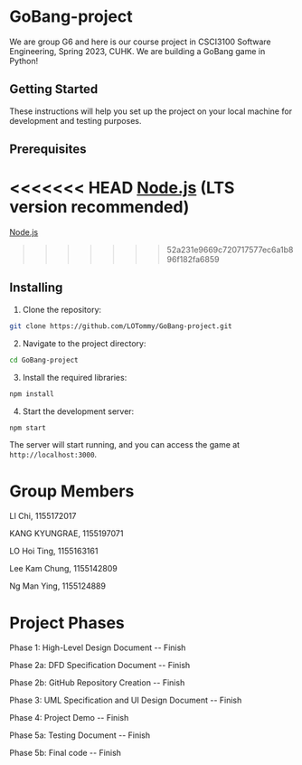 # GoBang-project
We are group G6 and here is our course project in CSCI3100 Software Engineering, Spring 2023, CUHK.
We are building a GoBang game in Python!

## Getting Started
These instructions will help you set up the project on your local machine for development and testing purposes.
## Prerequisites
<<<<<<< HEAD
[Node.js](https://nodejs.org/en/) (LTS version recommended)
=======
[Node.js](https://nodejs.org/en/)
>>>>>>> 52a231e9669c720717577ec6a1b896f182fa6859
## Installing
1.  Clone the repository:
```bash
git clone https://github.com/LOTommy/GoBang-project.git
```
2.  Navigate to the project directory:
```bash
cd GoBang-project
```
3.  Install the required libraries:
```bash
npm install
```
4.  Start the development server:
```bash
npm start
```
The server will start running, and you can access the game at `http://localhost:3000`.

# Group Members

LI Chi, 1155172017

KANG KYUNGRAE, 1155197071

LO Hoi Ting, 1155163161

Lee Kam Chung, 1155142809

Ng Man Ying, 1155124889

# Project Phases
Phase 1: High-Level Design Document --  Finish

Phase 2a: DFD Specification Document -- Finish

Phase 2b: GitHub Repository Creation -- Finish

Phase 3: UML Specification and UI Design Document -- Finish

Phase 4: Project Demo -- Finish

Phase 5a: Testing Document -- Finish

Phase 5b: Final code -- Finish
